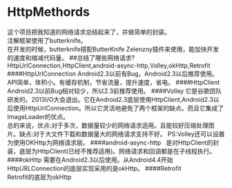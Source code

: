 # HttpMethords
这个项目把我知道的网络请求总结起来了，并做简单的封装。    
注解框架使用了butterknife。  
在开发的时候，butterknife搭配ButterKnife Zelenzny插件来使用，能加快开发的速度和缩减代码量。 
##总结了哪些网络请求?  
HttpUrlConnection,HttpClient,android-async-http,Volley,okHttp,Retrofit
####HttpUrlConnection
Android2.3以前有Bug，Android2.3以后推荐使用。API简单，体积小。有缓存机制，节省流量，提升速度，省电。
####HttpClient
Android2.3以前Bug相对较少，所以2.3前推荐使用。
####Volley
它是谷歌团队研发的。2013I/O大会退出。它在Android2.3底层使用HttpClient,Android2.3以后使用HttpUrlConnection。所以它灵活地避免了两个框架的缺点。而且它集成了ImageLoader的优点。    
总的来说，优点:对于多次，数据量较少的网络请求适用。且能较好压缩处理图片。缺点:对于大文件下载和数据量大的网络请求支持不好。
PS:Volley还可以设置为使用OKHttp为网络请求层。
####android-async-http   
是对HttpClient的封装，底层为HttpClient(已经不推荐适用)。网络请求和回调都是在子线程执行。
####okHttp 
需要在Android2.3以后使用。从Android4.4开始HttpURLConnection的底层实现采用的是okHttp。
####Retrofit     
Retrofit的底层为okHttp
